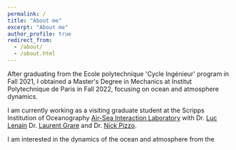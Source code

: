 ```yaml
---
permalink: /
title: "About me"
excerpt: "About me"
author_profile: true
redirect_from: 
  - /about/
  - /about.html
---
```


After graduating from the Ecole polytechnique 'Cycle Ingénieur' program in Fall 2021, I obtained a Master's Degree in Mechanics at Institut Polytechnique de Paris in Fall 2022, focusing on ocean and atmosphere dynamics.

I am currently working as a visiting graduate student at the Scripps Institution of Oceanography [Air-Sea Interaction Laboratory](https://airsea.ucsd.edu/) with Dr. [Luc Lenain](https://scripps.ucsd.edu/profiles/llenain) Dr. [Laurent Grare](https://scholar.google.com/citations?user=XmV-fycAAAAJ&hl=en) and Dr. [Nick Pizzo](https://sites.google.com/view/nicholaspizzo/home).

I am interested in the dynamics of the ocean and atmosphere from the 


